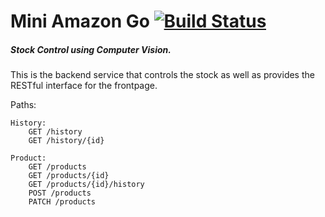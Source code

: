 # Mini Amazon Go [![Build Status](https://travis-ci.com/Cavaleiros-do-Xunxo/mazgo-api.svg?branch=master)](https://travis-ci.com/Cavaleiros-do-Xunxo/mazgo-api)

##### Stock Control using Computer Vision.

This is the backend service that controls the stock as well as provides the RESTful interface for the frontpage. 

Paths:
```
History:
    GET /history
    GET /history/{id}

Product:
    GET /products
    GET /products/{id}
    GET /products/{id}/history
    POST /products
    PATCH /products
```
